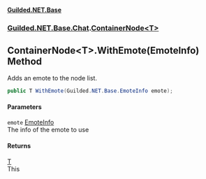 
#### [Guilded.NET.Base](index 'index')
### [Guilded.NET.Base.Chat](index#Guilded_NET_Base_Chat 'Guilded.NET.Base.Chat').[ContainerNode&lt;T&gt;](ContainerNode_T_ 'Guilded.NET.Base.Chat.ContainerNode&lt;T&gt;')
## ContainerNode&lt;T&gt;.WithEmote(EmoteInfo) Method
Adds an emote to the node list.  
```csharp
public T WithEmote(Guilded.NET.Base.EmoteInfo emote);
```

#### Parameters
<a name='Guilded_NET_Base_Chat_ContainerNode_T__WithEmote(Guilded_NET_Base_EmoteInfo)_emote'></a>
`emote` [EmoteInfo](EmoteInfo 'Guilded.NET.Base.EmoteInfo')  
The info of the emote to use
  

#### Returns
[T](ContainerNode_T_#Guilded_NET_Base_Chat_ContainerNode_T__T 'Guilded.NET.Base.Chat.ContainerNode&lt;T&gt;.T')  
This
